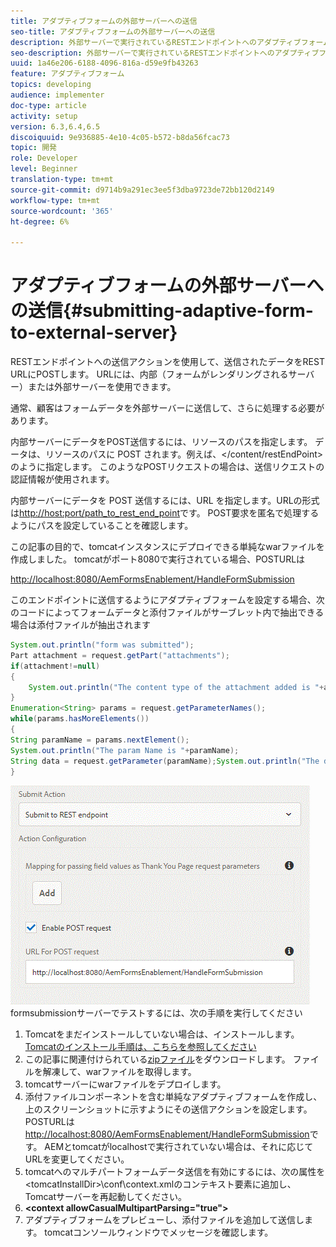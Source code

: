 ```yaml
---
title: アダプティブフォームの外部サーバーへの送信
seo-title: アダプティブフォームの外部サーバーへの送信
description: 外部サーバーで実行されているRESTエンドポイントへのアダプティブフォームの送信
seo-description: 外部サーバーで実行されているRESTエンドポイントへのアダプティブフォームの送信
uuid: 1a46e206-6188-4096-816a-d59e9fb43263
feature: アダプティブフォーム
topics: developing
audience: implementer
doc-type: article
activity: setup
version: 6.3,6.4,6.5
discoiquuid: 9e936885-4e10-4c05-b572-b8da56fcac73
topic: 開発
role: Developer
level: Beginner
translation-type: tm+mt
source-git-commit: d9714b9a291ec3ee5f3dba9723de72bb120d2149
workflow-type: tm+mt
source-wordcount: '365'
ht-degree: 6%

---
```



# アダプティブフォームの外部サーバーへの送信{#submitting-adaptive-form-to-external-server}

RESTエンドポイントへの送信アクションを使用して、送信されたデータをREST URLにPOSTします。 URLには、内部（フォームがレンダリングされるサーバー）または外部サーバーを使用できます。

通常、顧客はフォームデータを外部サーバーに送信して、さらに処理する必要があります。

内部サーバーにデータをPOST送信するには、リソースのパスを指定します。 データは、リソースのパスに POST されます。例えば、&lt;/content/restEndPoint>のように指定します。 このようなPOSTリクエストの場合は、送信リクエストの認証情報が使用されます。

内部サーバーにデータを POST 送信するには、URL を指定します。URLの形式は<http://host:port/path_to_rest_end_point>です。 POST要求を匿名で処理するようにパスを設定していることを確認します。

この記事の目的で、tomcatインスタンスにデプロイできる単純なwarファイルを作成しました。 tomcatがポート8080で実行されている場合、POSTURLは

<http://localhost:8080/AemFormsEnablement/HandleFormSubmission>

このエンドポイントに送信するようにアダプティブフォームを設定する場合、次のコードによってフォームデータと添付ファイルがサーブレット内で抽出できる場合は添付ファイルが抽出されます

```java
System.out.println("form was submitted");
Part attachment = request.getPart("attachments");
if(attachment!=null)
{
    System.out.println("The content type of the attachment added is "+attachment.getContentType());
}
Enumeration<String> params = request.getParameterNames();
while(params.hasMoreElements())
{
String paramName = params.nextElement();
System.out.println("The param Name is "+paramName);
String data = request.getParameter(paramName);System.out.println("The data  is "+data);
}
```

![](assets/formsubmission.gif)
formsubmissionサーバーでテストするには、次の手順を実行してください

1. Tomcatをまだインストールしていない場合は、インストールします。 [Tomcatのインストール手順は、こちらを参照してください](https://helpx.adobe.com/experience-manager/kt/forms/using/preparing-datasource-for-form-data-model-tutorial-use.html)
1. この記事に関連付けられている[zipファイル](assets/aemformsenablement.zip)をダウンロードします。 ファイルを解凍して、warファイルを取得します。
1. tomcatサーバーにwarファイルをデプロイします。
1. 添付ファイルコンポーネントを含む単純なアダプティブフォームを作成し、上のスクリーンショットに示すようにその送信アクションを設定します。 POSTURLは<http://localhost:8080/AemFormsEnablement/HandleFormSubmission>です。 AEMとtomcatがlocalhostで実行されていない場合は、それに応じてURLを変更してください。
1. tomcatへのマルチパートフォームデータ送信を有効にするには、次の属性を&lt;tomcatInstallDir>\conf\context.xmlのコンテキスト要素に追加し、Tomcatサーバーを再起動してください。
1. **&lt;context allowCasualMultipartParsing=&quot;true&quot;>**
1. アダプティブフォームをプレビューし、添付ファイルを追加して送信します。 tomcatコンソールウィンドウでメッセージを確認します。

